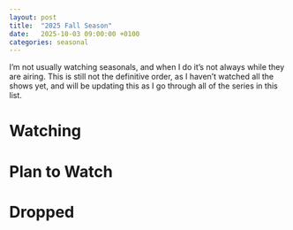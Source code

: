 ```yaml
---
layout: post
title:  "2025 Fall Season"
date:   2025-10-03 09:00:00 +0100
categories: seasonal
---
```


I’m not usually watching seasonals, and when I do it’s not always while they are airing. This is still not the definitive order, as I haven’t watched all the shows yet, and will be updating this as I go through all of the series in this list.

# Watching

# Plan to Watch

# Dropped
